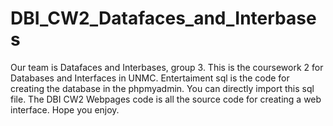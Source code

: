 # DBI_CW2_Datafaces_and_Interbases
Our team is Datafaces and Interbases, group 3.
This is the coursework 2 for Databases and Interfaces in UNMC.
Entertaiment sql is the code for creating the database in the phpmyadmin. You can directly import this sql file.
The DBI CW2 Webpages code is all the source code for creating a web interface.
Hope you enjoy.
